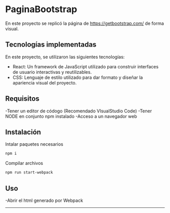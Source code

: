 # PaginaBootstrap

En este proyecto se replicó la página de https://getbootstrap.com/ de forma visual.

## Tecnologías implementadas

En este proyecto, se utilizaron las siguientes tecnologías:

- React: Un framework de JavaScript utilizado para construir interfaces de usuario interactivas y reutilizables.
- CSS: Lenguaje de estilo utilizado para dar formato y diseñar la apariencia visual del proyecto.

## Requisitos

-Tener un editor de códogo (Recomendado VIsualStudio Code)
-Tener NODE en conjunto npm instalado
-Acceso a un navegador web

## Instalación
Intalar paquetes necesarios
``` bash
npm i
```
Compilar archivos
``` bash
npm run start-webpack
```

## Uso

-Abrir el html generado por Webpack


---
